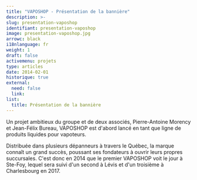 ```yaml
---
title: "VAPOSHOP - Présentation de la bannière"
description: >-
slug: presentation-vaposhop
identifiant: presentation-vaposhop 
image: presentation-vaposhop.jpg
arrowc: black
i18nlanguage: fr
weight: 1
draft: false
activemenu: projets
type: articles
date: 2014-02-01
historique: true
external:
  need: false
  link:
list:
  title: Présentation de la bannière
---
```


Un projet ambitieux du groupe et de deux associés, Pierre-Antoine Morency et Jean-Félix Bureau, VAPOSHOP est d'abord lancé en tant que ligne de produits liquides pour vapoteurs. 

Distribuée dans plusieurs dépanneurs à travers le Québec, la marque connaît un grand succès, poussant ses fondateurs à ouvrir leurs propres succursales. C'est donc en 2014 que le premier VAPOSHOP voit le jour à Ste-Foy, lequel sera suivi d'un second à Lévis et d'un troisième à Charlesbourg en 2017.

